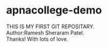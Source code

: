 # apnacollege-demo
THIS IS MY FIRST GIT REPOSITARY.
<br>
Author:Ramesh Sheraram Patel.
<br>
Thanks! With lots of love.
